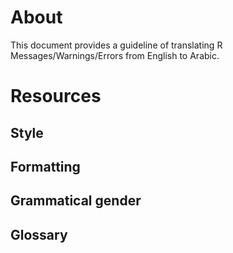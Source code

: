 # About

This document provides a guideline of translating R Messages/Warnings/Errors from English to Arabic. 

# Resources


## Style

## Formatting

## Grammatical gender

## Glossary
